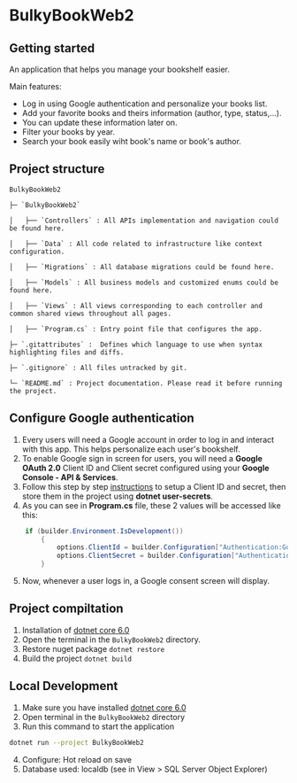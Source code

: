 # BulkyBookWeb2

## Getting started 
An application that helps you manage your bookshelf easier.

Main features:
- Log in using Google authentication and personalize your books list.
- Add your favorite books and theirs information (author, type, status,...).
- You can update these information later on.
- Filter your books by year.
- Search your book easily wiht book's name or book's author.

## Project structure
  `BulkyBookWeb2`
  
    ├─ `BulkyBookWeb2`
    
    │   ├── `Controllers` : All APIs implementation and navigation could be found here.
    
    │   ├── `Data` : All code related to infrastructure like context configuration.
    
    │   ├── `Migrations` : All database migrations could be found here.
    
    │   ├── `Models` : All business models and customized enums could be found here.
    
    │   ├── `Views` : All views corresponding to each controller and common shared views throughout all pages.
    
    │   ├── `Program.cs` : Entry point file that configures the app.
    
    ├─ `.gitattributes` :  Defines which language to use when syntax highlighting files and diffs.
    
    ├─ `.gitignore` : All files untracked by git.
    
    └─ `README.md` : Project documentation. Please read it before running the project.

## Configure Google authentication
1. Every users will need a Google account in order to log in and interact with this app. This helps personalize each user's bookshelf.
2. To enable Google sign in screen for users, you will need a __Google OAuth 2.0__ Client ID and Client secret configured using your __Google Console - API & Services__.
3. Follow this step by step [instructions][google-signin-instructions] to setup a Client ID and secret, then store them in the project using __dotnet user-secrets__.
4. As you can see in __Program.cs__ file, these 2 values will be accessed like this:
```C#
    if (builder.Environment.IsDevelopment())
        {
            options.ClientId = builder.Configuration["Authentication:Google:ClientId"];
            options.ClientSecret = builder.Configuration["Authentication:Google:ClientSecret"];
        }
```
5. Now, whenever a user logs in, a Google consent screen will display.

## Project compiltation 
1. Installation of [dotnet core 6.0][dotnet-core]
3. Open the terminal in the `BulkyBookWeb2` directory.
4. Restore nuget package `dotnet restore`
5. Build the project `dotnet build`

## Local Development
1. Make sure you have installed [dotnet core 6.0][dotnet-core]
2. Open terminal in the `BulkyBookWeb2` directory
3. Run this command to start the application
```bash
dotnet run --project BulkyBookWeb2
```
4. Configure: Hot reload on save
5. Database used: localdb (see in View > SQL Server Object Explorer)

[dotnet-core]: https://dotnet.microsoft.com/en-us/download
[google-signin-instructions]: https://learn.microsoft.com/en-us/aspnet/core/security/authentication/social/google-logins?view=aspnetcore-6.0
